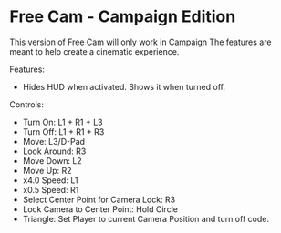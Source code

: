 # Free Cam - Campaign Edition
This version of Free Cam will only work in Campaign
The features are meant to help create a cinematic experience.

Features:
 - Hides HUD when activated.  Shows it when turned off.

Controls:
 - Turn On: L1 + R1 + L3
 - Turn Off: L1 + R1 + R3
 - Move: L3/D-Pad
 - Look Around: R3
 - Move Down: L2
 - Move Up: R2
 - x4.0 Speed: L1
 - x0.5 Speed: R1
 - Select Center Point for Camera Lock: R3
 - Lock Camera to Center Point: Hold Circle
 - Triangle: Set Player to current Camera Position and turn off code.